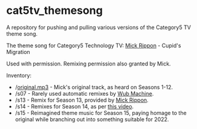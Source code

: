 # cat5tv_themesong
A repository for pushing and pulling various versions of the Category5 TV theme song.

The theme song for Category5 Technology TV: [Mick Rippon](https://mickrippon.com) - Cupid's Migration

Used with permission. Remixing permission also granted by Mick.

Inventory:
  - /[original.mp3](original.mp3) - Mick's original track, as heard on Seasons 1-12.
  - /s07 - Rarely used automatic remixes by [Wub Machine](https://wubmachine.com).
  - /s13 - Remix for Season 13, provided by [Mick Rippon](https://mickrippon.com).
  - /s14 - Remixes for Season 14, as per [this video](https://www.youtube.com/watch?v=1gCL0HlbSVc).
  - /s15 - Reimagined theme music for Season 15, paying homage to the original while branching out into something suitable for 2022.

